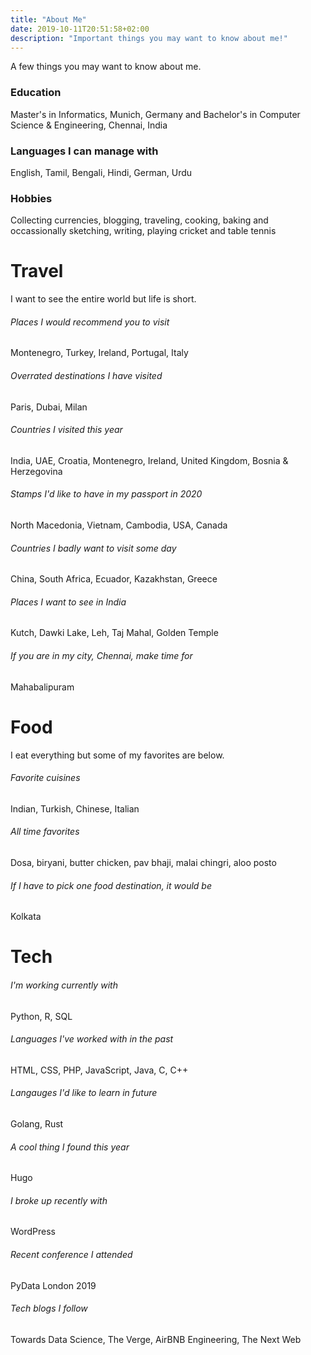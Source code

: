 ```yaml
---
title: "About Me"
date: 2019-10-11T20:51:58+02:00
description: "Important things you may want to know about me!"
---
```


A few things you may want to know about me.

### Education

Master's in Informatics, Munich, Germany and Bachelor's in Computer Science & Engineering, Chennai, India

### Languages I can manage with

English, Tamil, Bengali, Hindi, German, Urdu

### Hobbies

Collecting currencies, blogging, traveling, cooking, baking and occassionally sketching, writing, playing cricket and table tennis

# Travel

I want to see the entire world but life is short.

<h6>Places I would recommend you to visit</h6>

Montenegro, Turkey, Ireland, Portugal, Italy

<h6>Overrated destinations I have visited</h6>

Paris, Dubai, Milan

<h6>Countries I visited this year</h6>

India, UAE, Croatia, Montenegro, Ireland, United Kingdom, Bosnia & Herzegovina

<h6>Stamps I'd like to have in my passport in 2020</h6>

North Macedonia, Vietnam, Cambodia, USA, Canada

<h6>Countries I badly want to visit some day</h6>

China, South Africa, Ecuador, Kazakhstan, Greece

<h6>Places I want to see in India</h6>

Kutch, Dawki Lake, Leh, Taj Mahal, Golden Temple

<h6>If you are in my city, Chennai, make time for</h6>

Mahabalipuram

# Food

I eat everything but some of my favorites are below.

<h6>Favorite cuisines</h6>

Indian, Turkish, Chinese, Italian

<h6>All time favorites</h6>

Dosa, biryani, butter chicken, pav bhaji, malai chingri, aloo posto

<h6>If I have to pick one food destination, it would be</h6>

Kolkata

# Tech

<h6>I'm working currently with</h6>

Python, R, SQL

<h6>Languages I've worked with in the past</h6>

HTML, CSS, PHP, JavaScript, Java, C, C++

<h6>Langauges I'd like to learn in future</h6>

Golang, Rust

<h6>A cool thing I found this year</h6>

Hugo

<h6>I broke up recently with</h6>

WordPress

<h6>Recent conference I attended</h6>

PyData London 2019

<h6>Tech blogs I follow</h6>

Towards Data Science, The Verge, AirBNB Engineering, The Next Web